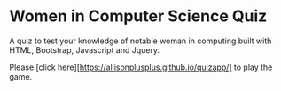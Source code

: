 # Women in Computer Science Quiz

A quiz to test your knowledge of notable woman in computing built with
HTML, Bootstrap, Javascript and Jquery.

Please [click here][https://allisonplusplus.github.io/quizapp/] to play the game.
